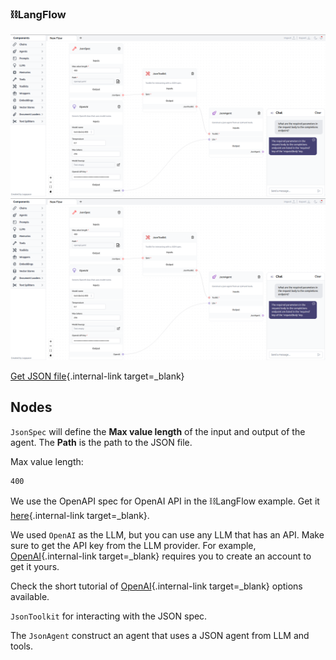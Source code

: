 ### ⛓️LangFlow
![Description](img/json-agent.png#only-dark)
![Description](img/json-agent.png#only-light)

[Get JSON file](data/Json-agent.json){.internal-link target=_blank}

## Nodes

`JsonSpec` will define the **Max value length** of the input and output of the agent. The **Path** is the path to the JSON file.

Max value length:
``` txt
400
```
We use the OpenAPI spec for OpenAI API in the ⛓️LangFlow example. Get it [here](https://github.com/openai/openai-openapi/blob/master/openapi.yaml){.internal-link target=_blank}.

We used `OpenAI` as the LLM, but you can use any LLM that has an API. Make sure to get the API key from the LLM provider. For example, [OpenAI](https://platform.openai.com/account/api-keys){.internal-link target=_blank} requires you to create an account to get it yours.

Check the short tutorial of [OpenAI](llms.md){.internal-link target=_blank} options available.

`JsonToolkit` for interacting with the JSON spec.

The `JsonAgent` construct an agent that uses a JSON agent from LLM and tools.